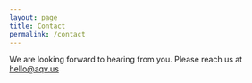 ```yaml
---
layout: page
title: Contact
permalink: /contact
---
```


We are looking forward to hearing from you. Please reach us at hello@aqv.us
